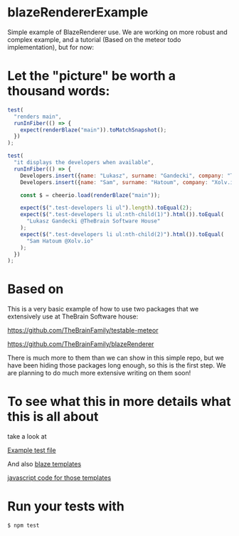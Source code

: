 # blazeRendererExample
Simple example of BlazeRenderer use. We are working on more robust and complex example, and a tutorial (Based on the meteor todo implementation), but for now:

# Let the "picture" be worth a thousand words:

```javascript
test(
  "renders main",
  runInFiber(() => {
    expect(renderBlaze("main")).toMatchSnapshot();
  })
);

test(
  "it displays the developers when available",
  runInFiber(() => {
    Developers.insert({name: "Lukasz", surname: "Gandecki", company: "TheBrain Software House"});
    Developers.insert({name: "Sam", surname: "Hatoum", company: "Xolv.io" });

    const $ = cheerio.load(renderBlaze("main"));

    expect($(".test-developers li ul").length).toEqual(2);
    expect($(".test-developers li ul:nth-child(1)").html()).toEqual(
      "Lukasz Gandecki @TheBrain Software House"
    );
    expect($(".test-developers li ul:nth-child(2)").html()).toEqual(
      "Sam Hatoum @Xolv.io"
    );
  })
);
```

# Based on

This is a very basic example of how to use two packages that we extensively use at TheBrain Software house:

https://github.com/TheBrainFamily/testable-meteor

https://github.com/TheBrainFamily/blazeRenderer

There is much more to them than we can show in this simple repo, but we have been hiding those packages long enough, so this is the first step. We are planning to do much more extensive writing on them soon!

# To see what this in more details what this is all about

take a look at

[Example test file](client/main.test.js)

And also 
[blaze templates](client/main.html)

[javascript code for those templates](client/main.js) 

# Run your tests with
```
$ npm test
```
